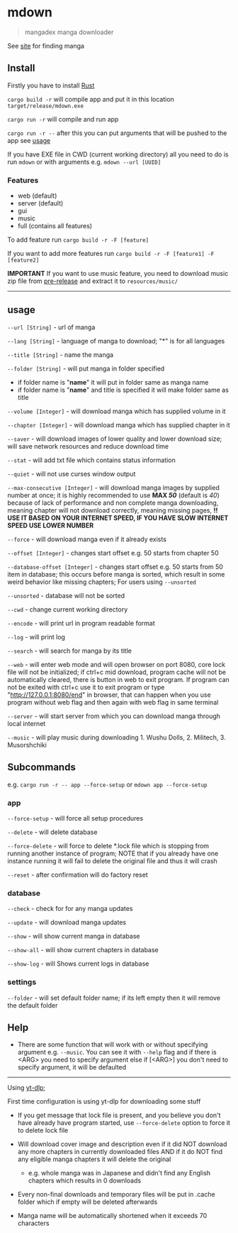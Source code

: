 # mdown

> mangadex manga downloader

See [site](https://mangadex.org/) for finding manga

## Install

Firstly you have to install [Rust](https://www.rust-lang.org/tools/install)

`cargo build -r` will compile app and put it in this location `target/release/mdown.exe`

`cargo run -r` will compile and run app

`cargo run -r --` after this you can put arguments that will be pushed to the app see [usage](https://github.com/GrenManSK/mdown?tab=readme-ov-file#usage)

If you have EXE file in CWD (current working directory) all you need to do is run `mdown` or with arguments e.g. `mdown --url [UUID]`

### Features

- web (default)
- server (default)
- gui
- music
- full (contains all features)

To add feature run `cargo build -r -F [feature]`

If you want to add more features run `cargo build -r -F [feature1] -F [feature2]`

**IMPORTANT**  If you want to use music feature, you need to download music zip file from [pre-release](https://github.com/GrenManSK/mdown/releases/tag/music) and extract it to `resources/music/`

---

## usage

`--url [String]` - url of manga

`--lang [String]` - language of manga to download; "*" is for all languages

`--title [String]` - name the manga

`--folder [String]` - will put manga in folder specified

- if folder name is "**name**" it will put in folder same as manga name
- if folder name is "**name**" and title is specified it will make folder same as title

`--volume [Integer]` - will download manga which has supplied volume in it

`--chapter [Integer]` - will download manga which has supplied chapter in it

`--saver` - will download images of lower quality and lower download size; will save network resources and reduce download time

`--stat` - will add txt file which contains status information

`--quiet` - will not use curses window output

`--max-consecutive [Integer]` - will download manga images by supplied number at once; it is highly recommended to use **MAX *50*** (default is *40*) because of lack of performance and non complete manga downloading, meaning chapter will not download correctly, meaning missing pages, **!! USE IT BASED ON YOUR INTERNET SPEED, IF YOU HAVE SLOW INTERNET SPEED USE LOWER NUMBER**

`--force` - will download manga even if it already exists

`--offset [Integer]` - changes start offset e.g. 50 starts from chapter 50

`--database-offset [Integer]` - changes start offset e.g. 50 starts from 50 item in database; this occurs before manga is sorted, which result in some weird behavior like missing chapters; For users using `--unsorted`

`--unsorted` - database will not be sorted

`--cwd` - change current working directory

`--encode` - will print url in program readable format

`--log` - will print log

`--search` - will search for manga by its title

`--web` - will enter web mode and will open browser on port 8080, core lock file will not be initialized; if ctrl+c mid download, program cache will not be automatically cleared, there is button in web to exit program. If program can not be exited with ctrl+c use it to exit program or type "<http://127.0.0.1:8080/end>" in browser, that can happen when you use program without web flag and then again with web flag in same terminal

`--server` - will start server from which you can download manga through local internet

`--music` - will play music during downloading 1. Wushu Dolls, 2. Militech, 3. Musorshchiki

## Subcommands

e.g. `cargo run -r -- app --force-setup` or `mdown app --force-setup`

### app

`--force-setup` - will force all setup procedures

`--delete` - will delete database

`--force-delete` - will force to delete *.lock file which is stopping from running another instance of program; NOTE that if you already have one instance running it will fail to delete the original file and thus it will crash

`--reset` - after confirmation will do factory reset

### database

`--check` - check for for any manga updates

`--update` - will download manga updates

`--show` - will show current manga in database

`--show-all` - will show current chapters in database

`--show-log` - will Shows current logs in database

### settings

`--folder` - will set default folder name; if its left empty then it will remove the default folder

## Help

- There are some function that will work with or without specifying argument e.g. `--music`. You can see it with `--help` flag and if there is \<ARG\> you need to specify argument else if [\<ARG\>] you don't need to specify argument, it will be defaulted

---

Using [yt-dlp](https://github.com/yt-dlp/yt-dlp);

First time configuration is using yt-dlp for downloading some stuff

- If you get message that lock file is present, and you believe you don't have already have program started, use `--force-delete` option to force it to delete lock file

- Will download cover image and description even if it did NOT download any more chapters in currently downloaded files AND if it do NOT find any eligible manga chapters it will delete the original
  - e.g. whole manga was in Japanese and didn't find any English chapters which results in 0 downloads

- Every non-final downloads and temporary files will be put in .cache folder which if empty will be deleted afterwards

- Manga name will be automatically shortened when it exceeds 70 characters
